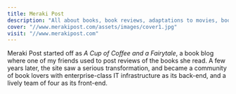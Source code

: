 ```yaml
---
title: Meraki Post
description: "All about books, book reviews, adaptations to movies, book hauls, authors and a lot more about books."
cover: "//www.merakipost.com/assets/images/cover1.jpg"
visit: "//www.merakipost.com"
---
```


Meraki Post started off as _A Cup of Coffee and a Fairytale_, a book blog where one of my friends used to post reviews of the books she read. A few years later, the site saw a serious transformation, and became a community of book lovers with enterprise-class IT infrastructure as its back-end, and a lively team of four as its front-end.
